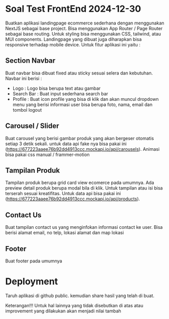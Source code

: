 # Soal Test FrontEnd 2024-12-30

Buatkan aplikasi landingpage ecommerce sederhana dengan menggunakan NextJS sebagai base project. Bisa menggunakan App Router / Page Router sebagai base routing. Untuk styling bisa menggunakan CSS, tailwind, atau MUI components. 
Landingpage yang dibuat juga diharapkan bisa responsive terhadap mobile device.
Untuk fitur aplikasi ini yaitu : 

## Section Navbar
Buat navbar bisa dibuat fixed atau sticky sesuai selera dan kebutuhan. Navbar ini berisi :
- Logo : Logo bisa berupa text atau gambar
- Search Bar : Buat input sederhana search bar
- Profile : Buat icon profile yang bisa di klik dan akan muncul dropdown menu yang berisi informasi user bisa berupa foto, nama, email dan tombol logout

## Carousel / Slider
Buat carousel yang berisi gambar produk yang akan bergeser otomatis setiap 3 detik sekali. untuk data api fake nya bisa pakai ini (https://677223aaee76b92dd4913ccc.mockapi.io/api/carousels). Animasi bisa pakai css manual / frammer-motion 

## Tampilan Produk
Tampilan produk berupa grid card view ecomerce pada umumnya. Ada preview detail produk berupa modal bila di klik. Untuk tampilan atau isi bisa terserah sesuai kreatifitas. Untuk data api bisa pakai ini (https://677223aaee76b92dd4913ccc.mockapi.io/api/products). 

## Contact Us
Buat tampilan contact us yang menginfokan informasi contact ke user. Bisa berisi alamat email, no telp, lokasi alamat dan map lokasi

## Footer 
Buat footer pada umumnya

# Deployment
Taruh aplikasi di github public. kemudian share hasil yang telah di buat. 

Keterangan!!!
Untuk hal lainnya yang tidak disebutkan di atas atau improvement yang dilakukan akan menjadi nilai tambah
